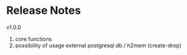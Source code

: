 # Release Notes

v1.0.0
1. core functions
2. possibility of usage external postgresql db / h2mem (create-drop)
